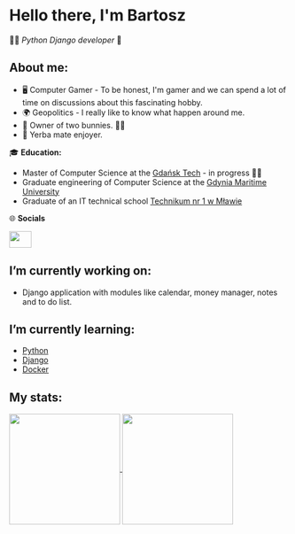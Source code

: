 ﻿# Hello there, I'm Bartosz
:man_technologist: *Python Django developer* :snake:
 
## About me:

- :desktop_computer: Computer Gamer - To be honest, I'm gamer and we can spend a lot of time on discussions about this fascinating hobby.
- :earth_africa: Geopolitics - I really like to know what happen around me.
- :rabbit: Owner of two bunnies. :rabbit2::rabbit2:
- :mate: Yerba mate enjoyer.

:mortar_board: **Education:**

- Master of Computer Science at the [Gdańsk Tech](https://pg.edu.pl) - in progress :man_student:
- Graduate engineering of Computer Science at the [Gdynia Maritime University](https://umg.edu.pl)
- Graduate of an IT technical school [Technikum nr 1 w Mławie](http://www.zs1mlawa.pl)

:globe_with_meridians: **Socials**

<a href="https://www.linkedin.com/in/bartosz-parszczyński-059b22251/" target="blank"><img align="center" src="https://content.linkedin.com/content/dam/me/business/en-us/amp/brand-site/v2/bg/LI-Bug.svg.original.svg" alt="" height="30" width="40"/></a>

## I’m currently working on:

  - Django application with modules like calendar, money manager, notes and to do list.

## I’m currently learning:

  - [Python](https://www.python.org)
  - [Django](https://www.djangoproject.com)
  - [Docker](https://www.docker.com)
  
## My stats:

<a href="https://github.com/anuraghazra/github-readme-stats">
  <img height=200 align="center" src="https://github-readme-stats.vercel.app/api?username=BPGracz&show_icons=true&rank_icon=github&theme=transparent" />
</a>
<a href="https://github.com/anuraghazra/convoychat">
  <img height=200 align="center" src="https://github-readme-stats.vercel.app/api/top-langs?username=BPGracz&layout=compact&langs_count=8&card_width=320" />
</a>
